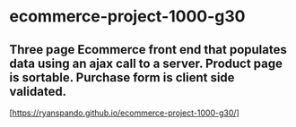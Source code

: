 # ecommerce-project-1000-g30

## Three page Ecommerce front end that populates data using an ajax call to a server.  Product page is sortable.  Purchase form is client side validated.

[https://ryanspando.github.io/ecommerce-project-1000-g30/]
